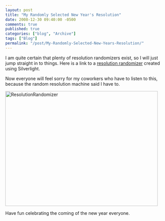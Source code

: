 ```yaml
---
layout: post
title: "My Randomly Selected New Year's Resolution"
date: 2008-12-30 09:40:00 -0500
comments: true
published: true
categories: ["blog", "Archive"]
tags: ["Blog"]
permalink: "/post/My-Randomly-Selected-New-Years-Resolution/"
---
```

<!-- more -->



<p>I am quite certain that plenty of resolution randomizers exist, so I will just jump straight in to things. Here is a link to a <a href="http://resolutionrandomizer.pop.us/ecard.aspx" target="_blank">resolution randomizer</a> created using Silverlight.</p>
<p>Now everyone will feel sorry for my coworkers who have to listen to this, because the random resolution machine said I have to.</p>
<p><a href="/files/media/image/WindowsLiveWriter/MyRandomlySelectedNewYearsResolution_8750/ResolutionRandomizer_2.jpg"><img style="border-top-width: 0px; border-left-width: 0px; border-bottom-width: 0px; border-right-width: 0px" src="http://brendan.enrick.com/files/media/image/WindowsLiveWriter/MyRandomlySelectedNewYearsResolution_8750/ResolutionRandomizer_thumb.jpg" border="0" alt="ResolutionRandomizer" width="480" height="360" /></a></p>
<p>Have fun celebrating the coming of the new year everyone.</p>
